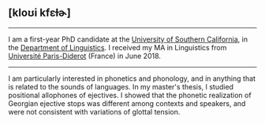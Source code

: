 ## [kloʊi kfɛɫɚ]

---

I am a first-year PhD candidate at the [University of Southern California](https://www.usc.edu/), in the [Department of Linguistics](https://dornsife.usc.edu/ling/). I received my MA in Linguistics from [Université Paris-Diderot](http://www.linguist.univ-paris-diderot.fr/presentation_anglais) (France) in June 2018.

---

I am particularly interested in phonetics and phonology, and in anything that is related to the sounds of languages. In my master's thesis, I studied positional allophones of ejectives. I showed that the phonetic realization of Georgian ejective stops was different among contexts and speakers, and were not consistent with variations of glottal tension. 

